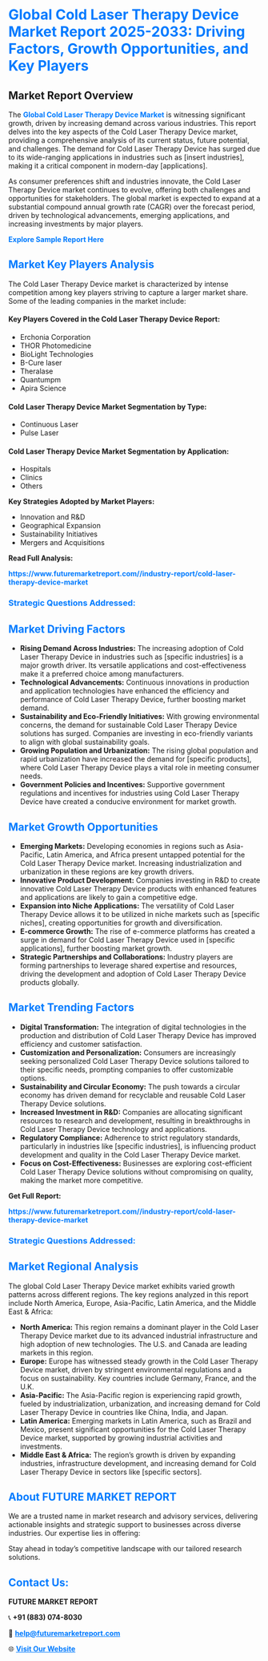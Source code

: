 <h1 style="color: #007BFF;">Global Cold Laser Therapy Device Market Report 2025-2033: Driving Factors, Growth Opportunities, and Key Players</h1>

<section id="overview">
<h2>Market Report Overview</h2>
<p>The <a href="https://www.futuremarketreport.com//industry-report/cold-laser-therapy-device-market" style="color: #007BFF; text-decoration: none;"><strong>Global Cold Laser Therapy Device Market</strong></a> is witnessing significant growth, driven by increasing demand across various industries. This report delves into the key aspects of the Cold Laser Therapy Device market, providing a comprehensive analysis of its current status, future potential, and challenges. The demand for Cold Laser Therapy Device has surged due to its wide-ranging applications in industries such as [insert industries], making it a critical component in modern-day [applications].</p>
<p>As consumer preferences shift and industries innovate, the Cold Laser Therapy Device market continues to evolve, offering both challenges and opportunities for stakeholders. The global market is expected to expand at a substantial compound annual growth rate (CAGR) over the forecast period, driven by technological advancements, emerging applications, and increasing investments by major players.</p>
</section>

<section id="overview">
<p><a href="https://www.futuremarketreport.com//request-sample/reportId=64476" style="color: #007BFF; text-decoration: none;"><strong>Explore Sample Report Here</strong></a></p>
</section>

<section id="key-players">
<h2 style="color: #007BFF;">Market Key Players Analysis</h2>
<p>The Cold Laser Therapy Device market is characterized by intense competition among key players striving to capture a larger market share. Some of the leading companies in the market include:</p>
<h4>Key Players Covered in the Cold Laser Therapy Device Report:</h4>
<ul><li>Erchonia Corporation</li><li>THOR Photomedicine</li><li>BioLight Technologies</li><li>B-Cure laser</li><li>Theralase</li><li>Quantumpm</li><li>Apira Science</li></ul>
<h4>Cold Laser Therapy Device Market Segmentation by Type:</h4>
<ul><li>Continuous Laser</li><li>Pulse Laser</li></ul>

<h4>Cold Laser Therapy Device Market Segmentation by Application:</h4>
<ul><li>Hospitals</li><li>Clinics</li><li>Others</li></ul>
<p><strong>Key Strategies Adopted by Market Players:</strong></p>
<ul>
<li>Innovation and R&D</li>
<li>Geographical Expansion</li>
<li>Sustainability Initiatives</li>
<li>Mergers and Acquisitions</li>
</ul>
</section>

<section>
<p><strong>Read Full Analysis: </strong></p><a href="https://www.futuremarketreport.com//industry-report/cold-laser-therapy-device-market" style="color: #007BFF; text-decoration: none;"><strong>https://www.futuremarketreport.com//industry-report/cold-laser-therapy-device-market</strong></a>
<h3 style="color: #007BFF;">Strategic Questions Addressed:</h3>
</section>

<section id="driving-factors">
<h2 style="color: #007BFF;">Market Driving Factors</h2>
<ul>
<li><strong>Rising Demand Across Industries:</strong> The increasing adoption of Cold Laser Therapy Device in industries such as [specific industries] is a major growth driver. Its versatile applications and cost-effectiveness make it a preferred choice among manufacturers.</li>
<li><strong>Technological Advancements:</strong> Continuous innovations in production and application technologies have enhanced the efficiency and performance of Cold Laser Therapy Device, further boosting market demand.</li>
<li><strong>Sustainability and Eco-Friendly Initiatives:</strong> With growing environmental concerns, the demand for sustainable Cold Laser Therapy Device solutions has surged. Companies are investing in eco-friendly variants to align with global sustainability goals.</li>
<li><strong>Growing Population and Urbanization:</strong> The rising global population and rapid urbanization have increased the demand for [specific products], where Cold Laser Therapy Device plays a vital role in meeting consumer needs.</li>
<li><strong>Government Policies and Incentives:</strong> Supportive government regulations and incentives for industries using Cold Laser Therapy Device have created a conducive environment for market growth.</li>
</ul>
</section>

<section id="growth-opportunities">
<h2 style="color: #007BFF;">Market Growth Opportunities</h2>
<ul>
<li><strong>Emerging Markets:</strong> Developing economies in regions such as Asia-Pacific, Latin America, and Africa present untapped potential for the Cold Laser Therapy Device market. Increasing industrialization and urbanization in these regions are key growth drivers.</li>
<li><strong>Innovative Product Development:</strong> Companies investing in R&D to create innovative Cold Laser Therapy Device products with enhanced features and applications are likely to gain a competitive edge.</li>
<li><strong>Expansion into Niche Applications:</strong> The versatility of Cold Laser Therapy Device allows it to be utilized in niche markets such as [specific niches], creating opportunities for growth and diversification.</li>
<li><strong>E-commerce Growth:</strong> The rise of e-commerce platforms has created a surge in demand for Cold Laser Therapy Device used in [specific applications], further boosting market growth.</li>
<li><strong>Strategic Partnerships and Collaborations:</strong> Industry players are forming partnerships to leverage shared expertise and resources, driving the development and adoption of Cold Laser Therapy Device products globally.</li>
</ul>
</section>

<section id="trending-factors">
<h2 style="color: #007BFF;">Market Trending Factors</h2>
<ul>
<li><strong>Digital Transformation:</strong> The integration of digital technologies in the production and distribution of Cold Laser Therapy Device has improved efficiency and customer satisfaction.</li>
<li><strong>Customization and Personalization:</strong> Consumers are increasingly seeking personalized Cold Laser Therapy Device solutions tailored to their specific needs, prompting companies to offer customizable options.</li>
<li><strong>Sustainability and Circular Economy:</strong> The push towards a circular economy has driven demand for recyclable and reusable Cold Laser Therapy Device solutions.</li>
<li><strong>Increased Investment in R&D:</strong> Companies are allocating significant resources to research and development, resulting in breakthroughs in Cold Laser Therapy Device technology and applications.</li>
<li><strong>Regulatory Compliance:</strong> Adherence to strict regulatory standards, particularly in industries like [specific industries], is influencing product development and quality in the Cold Laser Therapy Device market.</li>
<li><strong>Focus on Cost-Effectiveness:</strong> Businesses are exploring cost-efficient Cold Laser Therapy Device solutions without compromising on quality, making the market more competitive.</li>
</ul>
</section>

<section>
<p><strong>Get Full Report: </strong></p><a href="https://www.futuremarketreport.com//industry-report/cold-laser-therapy-device-market" style="color: #007BFF; text-decoration: none;"><strong>https://www.futuremarketreport.com//industry-report/cold-laser-therapy-device-market</strong></a>
<h3 style="color: #007BFF;">Strategic Questions Addressed:</h3>
</section>


<section id="regional-analysis">
<h2 style="color: #007BFF;">Market Regional Analysis</h2>
<p>The global Cold Laser Therapy Device market exhibits varied growth patterns across different regions. The key regions analyzed in this report include North America, Europe, Asia-Pacific, Latin America, and the Middle East & Africa:</p>
<ul>
<li><strong>North America:</strong> This region remains a dominant player in the Cold Laser Therapy Device market due to its advanced industrial infrastructure and high adoption of new technologies. The U.S. and Canada are leading markets in this region.</li>
<li><strong>Europe:</strong> Europe has witnessed steady growth in the Cold Laser Therapy Device market, driven by stringent environmental regulations and a focus on sustainability. Key countries include Germany, France, and the U.K.</li>
<li><strong>Asia-Pacific:</strong> The Asia-Pacific region is experiencing rapid growth, fueled by industrialization, urbanization, and increasing demand for Cold Laser Therapy Device in countries like China, India, and Japan.</li>
<li><strong>Latin America:</strong> Emerging markets in Latin America, such as Brazil and Mexico, present significant opportunities for the Cold Laser Therapy Device market, supported by growing industrial activities and investments.</li>
<li><strong>Middle East & Africa:</strong> The region’s growth is driven by expanding industries, infrastructure development, and increasing demand for Cold Laser Therapy Device in sectors like [specific sectors].</li>
</ul>
</section>

<footer>
<h2 style="color: #007BFF;">About FUTURE MARKET REPORT</h2>
<p>We are a trusted name in market research and advisory services, delivering actionable insights and strategic support to businesses across diverse industries. Our expertise lies in offering:</p>

<p>Stay ahead in today’s competitive landscape with our tailored research solutions.</p>

<h2 style="color: #007BFF;">Contact Us:</h2>
<p><strong>FUTURE MARKET REPORT</strong></p>
<p>📞 <strong>+91 (883) 074-8030</strong></p>
<p>📧 <strong><a href="mailto:help@futuremarketreport.com" style="color: #007BFF;">help@futuremarketreport.com</a></strong></p>
<p>🌐 <strong><a href="https://www.futuremarketreport.com/" style="color: #007BFF;">Visit Our Website</a></strong></p>
</footer>